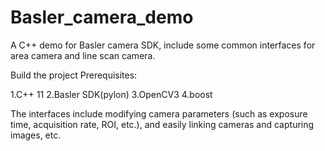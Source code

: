 # Basler_camera_demo
A C++ demo for Basler camera SDK, include some common interfaces for area camera and line scan camera.

Build the project
Prerequisites:

1.C++ 11
2.Basler SDK(pylon)
3.OpenCV3
4.boost

The interfaces include modifying camera parameters (such as exposure time, acquisition rate, ROI, etc.), and easily linking cameras and capturing images, etc.



